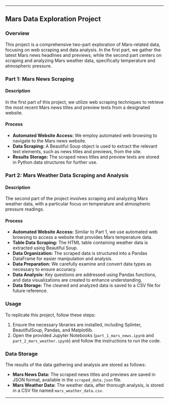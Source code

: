 

---

## Mars Data Exploration Project

### Overview
This project is a comprehensive two-part exploration of Mars-related data, focusing on web scraping and data analysis. In the first part, we gather the latest Mars news headlines and previews, while the second part centers on scraping and analyzing Mars weather data, specifically temperature and atmospheric pressure.

### Part 1: Mars News Scraping

#### Description
In the first part of this project, we utilize web scraping techniques to retrieve the most recent Mars news titles and preview texts from a designated website.

#### Process
- **Automated Website Access:** We employ automated web browsing to navigate to the Mars news website.
- **Data Scraping:** A Beautiful Soup object is used to extract the relevant text elements, such as news titles and previews, from the site.
- **Results Storage:** The scraped news titles and preview texts are stored in Python data structures for further use.

### Part 2: Mars Weather Data Scraping and Analysis

#### Description
The second part of the project involves scraping and analyzing Mars weather data, with a particular focus on temperature and atmospheric pressure readings.

#### Process
- **Automated Website Access:** Similar to Part 1, we use automated web browsing to access a website that provides Mars temperature data.
- **Table Data Scraping:** The HTML table containing weather data is extracted using Beautiful Soup.
- **Data Organization:** The scraped data is structured into a Pandas DataFrame for easier manipulation and analysis.
- **Data Preparation:** We carefully examine and convert data types as necessary to ensure accuracy.
- **Data Analysis:** Key questions are addressed using Pandas functions, and data visualizations are created to enhance understanding.
- **Data Storage:** The cleaned and analyzed data is saved to a CSV file for future reference.

### Usage
To replicate this project, follow these steps:

1. Ensure the necessary libraries are installed, including Splinter, BeautifulSoup, Pandas, and Matplotlib.
2. Open the provided Jupyter Notebooks (`part_1_mars_news.ipynb` and `part_2_mars_weather.ipynb`) and follow the instructions to run the code.

### Data Storage
The results of the data gathering and analysis are stored as follows:

- **Mars News Data:** The scraped news titles and previews are saved in JSON format, available in the `scraped_data.json` file.
- **Mars Weather Data:** The weather data, after thorough analysis, is stored in a CSV file named `mars_weather_data.csv`.

---

